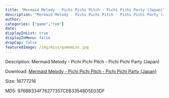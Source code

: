 ```yaml
---
title: "Mermaid Melody - Pichi Pichi Pitch - Pichi Pichi Party (Japan)"
description: "Mermaid Melody - Pichi Pichi Pitch - Pichi Pichi Party (Japan)"
author: 
categories: ["game","rom"]
date: 
displayInList: true
displayInMenu: false
dropCap: false
featuredImage: /img/miss/gamemiss.jpg
---
```


Description: Mermaid Melody - Pichi Pichi Pitch - Pichi Pichi Party (Japan)

Download: <a style="text-decoration:underline;" href="https://mega.nz/#!HeIyjaaC!D7S8YQWClxsDwJzUNcrSGCJ8KF_17IBb8T1t5gBmq3w" target = "_blank" rel = "nofollow" > Mermaid Melody - Pichi Pichi Pitch - Pichi Pichi Party (Japan)</a>

Size: 16777216

MD5: 976BB334F76277357CEB33548D5E03DF

